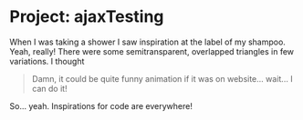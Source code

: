 # Project: ajaxTesting

When I was taking a shower I saw inspiration at the label of my shampoo. Yeah, really!
There were some semitransparent, overlapped triangles in few variations.
I thought
>Damn, it could be quite funny animation if it was on website... wait... I can do it!

So... yeah. Inspirations for code are everywhere!
